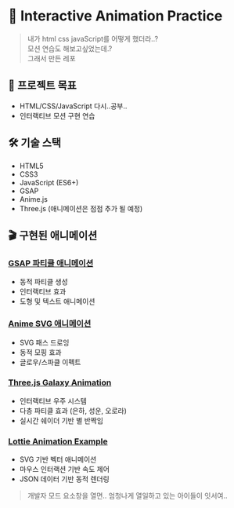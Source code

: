# 🎨 Interactive Animation Practice

> 내가 html css javaScript를 어떻게 했더라..?
> </br>
> 모션 연습도 해보고싶었는데.?
> </br>
> 그래서 만든 레포

## 📌 프로젝트 목표
- HTML/CSS/JavaScript 다시..공부..
- 인터랙티브 모션 구현 연습

## 🛠 기술 스택
- HTML5
- CSS3
- JavaScript (ES6+)
- GSAP 
- Anime.js 
- Three.js (애니메이션은 점점 추가 될 예정)

## 🎬 구현된 애니메이션
### [GSAP 파티클 애니메이션](public/pages/GSAP/GSAP.md)
- 동적 파티클 생성
- 인터랙티브 효과
- 도형 및 텍스트 애니메이션

### [Anime SVG 애니메이션](public/pages/Anime/Anime.md)
- SVG 패스 드로잉
- 동적 모핑 효과
- 글로우/스파클 이펙트

### [Three.js Galaxy Animation](public/pages/Three/Three.md)
- 인터랙티브 우주 시스템
- 다층 파티클 효과 (은하, 성운, 오로라)
- 실시간 쉐이더 기반 별 반짝임

### [Lottie Animation Example](public/pages/Lottie/Lottie.md)
- SVG 기반 벡터 애니메이션
- 마우스 인터랙션 기반 속도 제어
- JSON 데이터 기반 동적 렌더링

> 개발자 모드 요소창을 열면.. 엄청나게 열일하고 있는 아이들이 잇서여..


